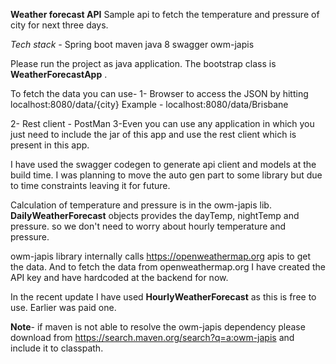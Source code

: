 **Weather forecast API**
Sample api to fetch the temperature and pressure of city for next three days. 

*Tech stack -*
Spring boot
maven
java 8
swagger
owm-japis

Please run the project as java application. The bootstrap class is **WeatherForecastApp** .

To fetch the data you can use-
1- Browser to access the JSON by hitting
localhost:8080/data/{city}
Example - localhost:8080/data/Brisbane

2- Rest client - PostMan
3-Even you can use any application in which you just need to include the jar of this app and use the rest client which is present in this app. 

I have used the swagger codegen to generate api client and models at the build time. I was planning to move the auto gen part to some library but due to time constraints leaving it for future.

Calculation of temperature and pressure is in the owm-japis lib. **DailyWeatherForecast** objects provides the dayTemp,  nightTemp and pressure. so we don't need to worry about hourly temperature and pressure.

owm-japis library internally calls https://openweathermap.org apis to get the data. And to fetch the data from openweathermap.org I have created the API key and have hardcoded at the backend for now.

In the recent update I have used **HourlyWeatherForecast** as this is free to use. Earlier was paid one. 

**Note**- if maven is not able to resolve the owm-japis dependency please download from https://search.maven.org/search?q=a:owm-japis and include it to classpath.
